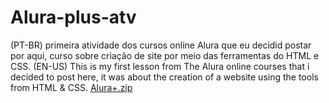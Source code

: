 # Alura-plus-atv
(PT-BR)
primeira atividade dos cursos online Alura que eu decidid postar por aqui, curso sobre criação de site por meio das ferramentas do HTML e CSS.
(EN-US)
This is my first lesson from The Alura online courses that i decided to post here, it was about the creation of a website using the tools from HTML & CSS.
[Alura+.zip](https://github.com/Souzav1/Alura-plus-atv/files/11115603/Alura%2B.zip)

